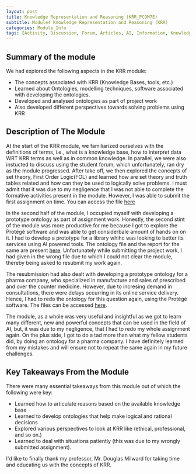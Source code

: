```yaml
---
layout: post
title: Knowledge Representation and Reasoning (KRR_PCOM7E) 
subtitle: Module4 Knowledge Representation and Reasoning (KRR)
categories: Module_Info
tags: [Activity, Discussion, Forum, Articles, AI, Information, Knowledge, Reasoning, Representation, Software, Protege, Ontology]
---
```

## Summary of the module
We had explored the following aspects in the KRR module:
- The concepts associated with KRR (Knowledge Bases, tools, etc.)
- Learned about Ontologies, modelling techniques, software associated with developing the ontologies. 
- Developed and analysed ontologies as part of project work
- Also developed different perspectives towards solving problems using KRR

## Description of The Module
At the start of the KRR module, we familiarized ourselves with the definitions of terms, i.e., what is a knowledge base, how to interpret data WRT KRR terms as well as in common knowledge. In parallel, we were also instucted to discuss using the student forum, which unfortunately, ran dry as the module progressed. After take off, we then explored the concepts of set theory, First Order Logic(FOL) and learned how are set theory and truth tables related and how can they be used to logically solve problems. I must admit that it was due to my negligence that I was not able to complete the formative activities present in the module. However, I was able to submit the first assignment on time. You can access the file [here](https://github.com/Bharadwaj-GLN/Uni-Essex-Module-Files/tree/main/Knowledge-Representation-%26-Reasoning)

In the second half of the module, I occupied myself with developing a prototype ontology as part of assignment work. Honestly, the second stint of the module was more productive for me because I got to explore the Protégé software and was able to get considerbale amount of hands on on it. I had to develop a prototype for a library whihc was looking to better its services using AI powered tools. The ontology file and the report for the same are present [here](https://github.com/Bharadwaj-GLN/Uni-Essex-Module-Files/tree/main/Knowledge-Representation-%26-Reasoning). Unfortunately while submitting the project work, I had given in the wrong file due to which I could not clear the module, thereby being asked to resubmit my work again.

The resubmission had also dealt with developing a prototype ontology for a pharma company, who specialized in manufacture and sales of prescribed and over the counter medicine. However, due to incresing demand in consultations, there were delays occurring in its online service delivery. Hence, I had to redo the ontology for this question again, using the Protégé software. The files can be accessed [here](https://github.com/Bharadwaj-GLN/Uni-Essex-Module-Files/tree/main/Knowledge-Representation-%26-Reasoning).

The module, as a whole was very useful and insightful as we got to learn many different, new and powerful concepts that can be used in the field of AI, but, it was due to my negligence, that I had to redo my whole assignment again. On the plus side, I got to do a tad more than what my fellow students did, by doing an ontology for a pharma company. I have definitely learned from my mistakes and will ensure not to repeat the same again in my future challenges.

## Key Takeaways From the Module
There were many essential takeaways from this module out of which the following were key:
- Learned how to articulate reasons based on the available knowledge base
- Learned to develop ontologies that help make logical and rational decisions
- Explored various perspectives to look at KRR like (ethical, professional, and so on.)
- Learned to deal with situations patiently (this was due to my wrongly submitted assignment).

I'd like to finally thank my professor, Mr. Douglas Milward for taking time and educating us with the concepts of KRR.
